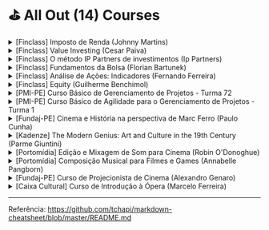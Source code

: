 # ⛳ All Out (14) Courses #
<!-- ![Group 365 (1)](https://user-images.githubusercontent.com/37581896/79034696-a27e9a80-7b8e-11ea-891f-87697b682878.png) -->


<details>
           <summary>[Finclass] Imposto de Renda (Johnny Martins)</summary>
           <p></p>
           <p>&nbsp;&nbsp;&nbsp;&nbsp;&nbsp;&nbsp;🏁 Conclusão: 24/06/2022</p>
           <p>&nbsp;&nbsp;&nbsp;&nbsp;&nbsp;&nbsp;⌛ Dedicação: 1h 09m</p>
           <p>&nbsp;&nbsp;&nbsp;&nbsp;&nbsp;&nbsp;📝 Certificado: A Finclass não emite certificados</p>
           <p></p>
         </details>

<details>
           <summary>[Finclass] Value Investing (Cesar Paiva)</summary>
           <p></p>
           <p>🏁 Conclusão: 07/05/2022</p>
           <p>⌛ Dedicação: 3h 59m</p>
           <p>📝 Certificado: A Finclass não emite certificados</p>
         </details>

<details>
           <summary>[Finclass] O método IP Partners de investimentos (Ip Partners)</summary>
           <p></p>
           <p>🏁 Conclusão: 06/05/2022</p>
           <p>⌛ Dedicação: 3h 50m</p>
           <p>📝 Certificado: A Finclass não emite certificados</p>
         </details>

<details>
           <summary>[Finclass] Fundamentos da Bolsa (Florian Bartunek)</summary>
           <p></p>
           <p>🏁 Conclusão: 03/05/2022</p>
           <p>⌛ Dedicação: 7h 22m</p>
           <p>📝 Certificado: A Finclass não emite certificados</p>
         </details>

<details>
           <summary>[Finclass] Análise de Ações: Indicadores (Fernando Ferreira)</summary>
           <p></p>
           <p>🏁 Conclusão: 30/04/2022</p>
           <p>⌛ Dedicação: 6h 54m</p>
           <p>📝 Certificado: A Finclass não emite certificados</p>
         </details>

<details>
           <summary>[Finclass] Equity (Guilherme Benchimol)</summary>
           <p></p>
           <p>🏁 Conclusão: 23/04/2022</p>
           <p>⌛ Dedicação: 3h 15m</p>
           <p>📝 Certificado: A Finclass não emite certificados</p>
         </details>

<details>
           <summary>[PMI-PE] Curso Básico de Gerenciamento de Projetos - Turma 72</summary>
           <p></p>
           <p>🏁 Conclusão: 30/05/2019</p>
           <p>⌛ Dedicação: 21h 7m</p>
           <p>📝 Certificado: Em breve</p>
         </details>

<details>
           <summary>[PMI-PE] Curso Básico de Agilidade para o Gerenciamento de Projetos - Turma 1</summary>
           <p></p>
           <p>🏁 Conclusão: 23/02/2019</p>
           <p>⌛ Dedicação: 13h 20m</p>
           <p>📝 Certificado: Em breve</p>
         </details>

<details>
           <summary>[Fundaj-PE] Cinema e História na perspectiva de Marc Ferro (Paulo Cunha)</summary>
           <p></p>
           <p>🏁 Conclusão: 14/11/2018</p>
           <p>⌛ Dedicação: 5h 15m</p>
           <p>📝 Certificado: Em breve</p>
         </details>
                  
<details>
           <summary>[Kadenze] The Modern Genius: Art and Culture in the 19th Century (Parme Giuntini)</summary>
           <p></p>
           <p>🏁 Conclusão: 20/05/2018</p>
           <p>⌛ Dedicação: 5h 55m</p>
           <p>📝 Certificado: Eu fiz a participação gratuita, que não dá direito a certificado</p>
         </details>
                  
<details>
           <summary>[Portomídia] Edição e Mixagem de Som para Cinema (Robin O'Donoghue)</summary>
           <p></p>
           <p>🏁 Conclusão: Não registrada, mas entre 9 e 13 de março de 2015</p>
           <p>⌛ Dedicação: Não registrada, mas a carga horária era de 14h</p>
           <p>📝 Certificado: Em breve</p>
           <p>🔗 Referência: https://portodigital.org/118/2440-confira-video-da-semana-criativa-britanica</p>
         </details>

<details>
           <summary>[Portomídia] Composição Musical para Filmes e Games (Annabelle Pangborn)</summary>
           <p></p>
           <p>🏁 Conclusão: Não registrada, mas entre 9 e 13 de março de 2015</p>
           <p>⌛ Dedicação: Não registrada, mas a carga horária era de 14h</p>
           <p>📝 Certificado: Em breve</p>
           <p>🔗 Referência: https://portodigital.org/118/2440-confira-video-da-semana-criativa-britanica</p>
         </details>

<details>
           <summary>[Fundaj-PE] Curso de Projecionista de Cinema (Alexandro Genaro)</summary>
           <p></p>
           <p>🏁 Conclusão: 19/12/2014</p>
           <p>⌛ Dedicação: Não registrada, mas a carga horária era de 40h</p>
           <p>📝 Certificado: Em breve</p>
         </details>

<details>
           <summary>[Caixa Cultural] Curso de Introdução à Ópera (Marcelo Ferreira)</summary>
           <p></p>
           <p>🏁 Conclusão: 29/08/2014</p>
           <p>⌛ Dedicação: Não registrada, mas a carga horária era de 20h</p>
           <p>📝 Certificado: Em breve</p>
           <p>🔗 Referência: https://www.facebook.com/introducaoaopera/</p>
         </details>

- - - -


Referência: https://github.com/tchapi/markdown-cheatsheet/blob/master/README.md
